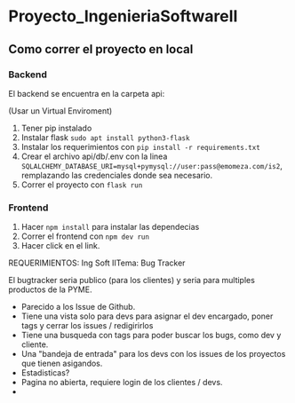 # Proyecto_IngenieriaSoftwareII

## Como correr el proyecto en local

### Backend

El backend se encuentra en la carpeta api:

(Usar un Virtual Enviroment)

1. Tener pip instalado
2. Instalar flask `sudo apt install python3-flask`
3. Instalar los requerimientos con `pip install -r requirements.txt`
4. Crear el archivo api/db/.env con la linea `SQLALCHEMY_DATABASE_URI=mysql+pymysql://user:pass@emomeza.com/is2`, remplazando las credenciales donde sea necesario.
5. Correr el proyecto con `flask run`

### Frontend

1. Hacer `npm install` para instalar las dependecias
2. Correr  el frontend con `npm dev run`
3. Hacer click en el link. 

REQUERIMIENTOS:
Ing Soft IITema: Bug Tracker

El bugtracker seria publico (para los clientes) y seria para multiples
productos de la PYME.

- Parecido a los Issue de Github.
- Tiene una vista solo para devs para asignar el dev encargado, poner tags 
  y cerrar los issues / redigirirlos
- Tiene una busqueda con tags para poder buscar los bugs, como dev y cliente. 
- Una "bandeja de entrada" para los devs con los issues de los proyectos
  que tienen asigandos.
- Estadisticas?
- Pagina no abierta, requiere login de los clientes / devs.
- 
